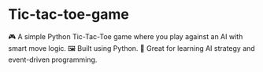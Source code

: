 # Tic-tac-toe-game
🎮 A simple Python Tic-Tac-Toe game where you play against an AI with smart move logic. 🖼️ Built using Python. 🧠 Great for learning AI strategy and event-driven programming.
